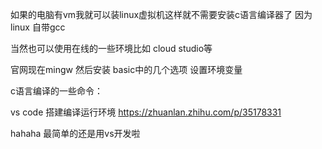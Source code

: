 如果的电脑有vm我就可以装linux虚拟机这样就不需要安装c语言编译器了
因为linux 自带gcc

当然也可以使用在线的一些环境比如 cloud studio等

官网现在mingw 然后安装 basic中的几个选项
设置环境变量

c语言编译的一些命令：

vs code 搭建编译运行环境
https://zhuanlan.zhihu.com/p/35178331

hahaha 最简单的还是用vs开发啦